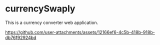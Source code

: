 ﻿# currencySwaply

This is a currency converter web application.

https://github.com/user-attachments/assets/12166ef6-4c5b-418b-918b-db76f92924bd

